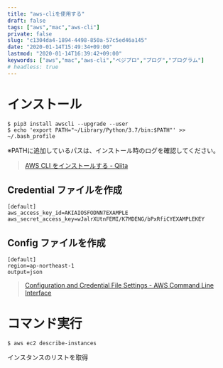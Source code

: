 ```yaml
---
title: "aws-cliを使用する"
draft: false
tags: ["aws","mac","aws-cli"]
private: false
slug: "c1304da4-1894-4498-850a-57c5ed46a145"
date: "2020-01-14T15:49:34+09:00"
lastmod: "2020-01-14T16:39:42+09:00"
keywords: ["aws","mac","aws-cli","ベジプロ","プログ","プログラム"]
# headless: true
---
```


# インストール
```
$ pip3 install awscli --upgrade --user
$ echo 'export PATH="~/Library/Python/3.7/bin:$PATH"' >> ~/.bash_profile
```

※PATHに追加しているパスは、インストール時のログを確認してください。

> [AWS CLI をインストールする - Qiita](https://qiita.com/mokuo/items/0484feefbaddb70a9b06)

## Credential ファイルを作成
```:~/.aws/credentials
[default]
aws_access_key_id=AKIAIOSFODNN7EXAMPLE
aws_secret_access_key=wJalrXUtnFEMI/K7MDENG/bPxRfiCYEXAMPLEKEY
```

## Config ファイルを作成
```:~/.aws/config
[default]
region=ap-northeast-1
output=json
```

> [Configuration and Credential File Settings - AWS Command Line Interface](https://docs.aws.amazon.com/cli/latest/userguide/cli-configure-files.html)

# コマンド実行
```
$ aws ec2 describe-instances
```
インスタンスのリストを取得
